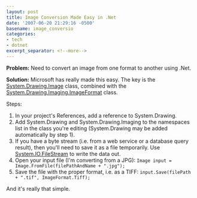 ```yaml
---
layout: post
title: Image Conversion Made Easy in .Net
date: '2007-06-20 21:29:16 -0500'
basename: image_conversio
categories:
- tech
- dotnet
excerpt_separator: <!--more-->
---
```


**Problem:** Need to convert an image from one format to another using .Net.

**Solution:** Microsoft has really made this easy. The key is the <a href="http://msdn2.microsoft.com/en-us/library/system.drawing.image(vs.80).aspx">System.Drawing.Image</a> class, combined with the <a href="http://msdn2.microsoft.com/en-us/library/system.drawing.imaging.imageformat_members(vs.80).aspx">System.Drawing.Imaging.ImageFormat</a> class.

Steps:

<!--more-->

1. In your project's References, add a reference to System.Drawing.
1. Add System.Drawing and System.Drawing.Imaging to the namespaces list in the
   class you're editing (System.Drawing may be added automatically by step 1).
1. If you have a byte stream (i.e. from a web service or a database query
   result), then you'll need to save it as a file temporarily. Use <a
   href="http://msdn2.microsoft.com/en-us/library/system.io.filestream(vs.80).aspx">System.IO.FileStream</a>
   to write the data out.
1. Open your input file (I'm converting from a JPG): `Image input =
   Image.FromFile(filePathAndName + ".jpg");`
1. Save the file with the proper format, i.e. as a TIFF:
   `input.Save(filePath + ".tif", ImageFormat.Tiff);`

And it's really that simple.

